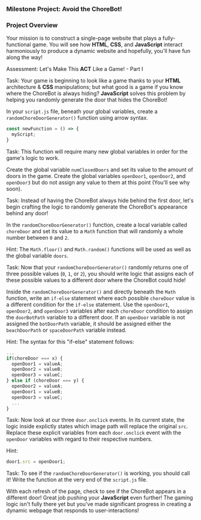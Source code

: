 ### Milestone Project: Avoid the ChoreBot!

### Project Overview
Your mission is to construct a single-page website that plays a fully-functional game. You will see how __HTML__, __CSS__, and __JavaScript__ interact harmoniously to produce a dynamic website and hopefully, you'll have fun along the way!

Assessment: Let's Make This __ACT__ Like a Game! - Part I

Task: Your game is beginning to look like a game thanks to your __HTML__ architecture & __CSS__ manipulations; but what good is a game if you know where the ChoreBot is always hiding? __JavaScript__ solves this problem by helping you randomly generate the door that hides the ChoreBot! 

In your `script.js` file, beneath your global variables, create a `randomChoreDoorGenerator()` function using arrow syntax.

```js
const newFunction = () => {
  myScript;
}
```

Task: This function will require many new global variables in order for the game's logic to work. 

Create the global variable `numClosedDoors` and set its value to the amount of doors in the game. Create the global variables `openDoor1`, `openDoor2`, and `openDoor3` but do not assign any value to them at this point (You'll see why soon).

Task: Instead of having the ChoreBot always hide behind the first door, let's begin crafting the logic to randomly generate the ChoreBot's appearance behind any door!

In the `randomChoreDoorGenerator()` function, create a local variable called `choreDoor` and set its value to a `Math` function that will randomly a whole number between `0` and `2`.

Hint: The `Math.floor()` and `Math.random()` functions will be used as well as the global variable `doors`.


Task: Now that your `randomChoreDoorGenerator()` randomly returns one of three possible values (`0`, `1`, or `2`), you should write logic that assigns each of these possible values to a different door where the ChoreBot could hide!

Inside the `randomChoreDoorGenerator()` and directly beneath the `Math` function, write an `if-else` statement where each possible `choreDoor` value is a different condition for the `if-else` statement. Use the `openDoor1`, `openDoor2`, and `openDoor3` variables after each `choreDoor` condition to assign the `doorBotPath` variable to a different door. If an `openDoor` variable is not assigned the `botDoorPath` variable, it should be assigned either the `beachDoorPath` or `spaceDoorPath` variable instead.

Hint: The syntax for this "if-else" statement follows:

```js
...
if(choreDoor === x) {
  openDoor1 = valueA;
  openDoor2 = valueB;
  openDoor3 = valueC;
} else if (choreDoor === y) {
  openDoor2 = valueA;
  openDoor1 = valueB;
  openDoor3 = valueC;
  ...
} 
```

Task: Now look at our three `door.onclick` events. In its current state, the logic inside explictly states which image path will replace the original `src`. Replace these explicit variables from each `door.onclick` event with the `openDoor` variables with regard to their respective numbers.

Hint: 

```js
door1.src = openDoor1;
```

Task: To see if the `randomChoreDoorGenerator()` is working, you should call it! Write the function at the very end of the `script.js` file.

With each refresh of the page, check to see if the ChoreBot appears in a different door! Great job pushing your __JavaScript__ even further! The gaming logic isn't fully there yet but you've made significant progress in creating a dynamic webpage that responds to user-interactions!

